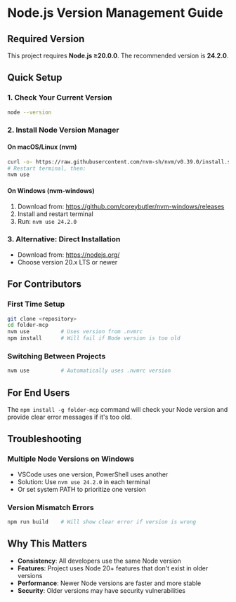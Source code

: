 # Node.js Version Management Guide

## Required Version
This project requires **Node.js ≥20.0.0**. The recommended version is **24.2.0**.

## Quick Setup

### 1. Check Your Current Version
```bash
node --version
```

### 2. Install Node Version Manager

#### On macOS/Linux (nvm)
```bash
curl -o- https://raw.githubusercontent.com/nvm-sh/nvm/v0.39.0/install.sh | bash
# Restart terminal, then:
nvm use
```

#### On Windows (nvm-windows)
1. Download from: https://github.com/coreybutler/nvm-windows/releases
2. Install and restart terminal
3. Run: `nvm use 24.2.0`

### 3. Alternative: Direct Installation
- Download from: https://nodejs.org/
- Choose version 20.x LTS or newer

## For Contributors

### First Time Setup
```bash
git clone <repository>
cd folder-mcp
nvm use          # Uses version from .nvmrc
npm install      # Will fail if Node version is too old
```

### Switching Between Projects
```bash
nvm use          # Automatically uses .nvmrc version
```

## For End Users

The `npm install -g folder-mcp` command will check your Node version and provide clear error messages if it's too old.

## Troubleshooting

### Multiple Node Versions on Windows
- VSCode uses one version, PowerShell uses another
- Solution: Use `nvm use 24.2.0` in each terminal
- Or set system PATH to prioritize one version

### Version Mismatch Errors
```bash
npm run build    # Will show clear error if version is wrong
```

## Why This Matters
- **Consistency**: All developers use the same Node version
- **Features**: Project uses Node 20+ features that don't exist in older versions
- **Performance**: Newer Node versions are faster and more stable
- **Security**: Older versions may have security vulnerabilities